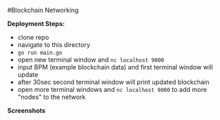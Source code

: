 #Blockchain Networking

**Deployment Steps:**

- clone repo
- navigate to this directory
- `go run main.go`
- open new terminal window and `nc localhost 9000`
- input BPM (example blockchain data) and first terminal window will update
- after 30sec second terminal window will print updated blockchain
- open more terminal windows and `nc localhost 9000` to add more "nodes" to the network

**Screenshots**

